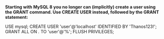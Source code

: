 **Starting with MySQL 8 you no longer can (implicitly) create a user using the GRANT command. Use CREATE USER instead, followed by the GRANT statement:**

USE mysql;
CREATE USER 'user'@'localhost' IDENTIFIED BY 'Thanos123!';
GRANT ALL ON *.* TO 'user'@'%';
FLUSH PRIVILEGES;

